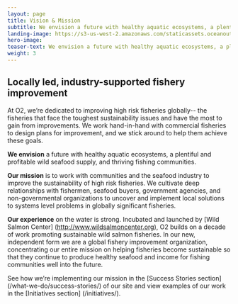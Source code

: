 ```yaml
---
layout: page 
title: Vision & Mission
subtitle: We envision a future with healthy aquatic ecosystems, a plentiful and profitable wild seafood supply, and thriving fishing communities.
landing-image: https://s3-us-west-2.amazonaws.com/staticassets.oceanoutcomes.org/rollover+images/vision-and-mission-hover.jpg
hero-image:
teaser-text: We envision a future with healthy aquatic ecosystems, a plentiful and profitable wild seafood supply, and thriving fishing communities.
weight: 3
---
```


## Locally led, industry-supported fishery improvement

At O2, we’re dedicated to improving high risk fisheries globally-- the fisheries that face the toughest sustainability issues and have the most to gain from improvements. We work hand-in-hand with commercial fisheries to design plans for improvement, and we stick around to help them achieve these goals. 

**We envision** a future with healthy aquatic ecosystems, a plentiful and profitable wild seafood supply, and thriving fishing communities.

**Our mission** is to work with communities and the seafood industry to improve the sustainability of high risk fisheries. We cultivate deep relationships with fishermen, seafood buyers, government agencies, and non-governmental organizations to uncover and implement local solutions to systems level problems in globally significant fisheries.

**Our experience** on the water is strong. Incubated and launched by [Wild Salmon Center] (http://www.wildsalmoncenter.org), O2 builds on a decade of work promoting sustainable wild salmon fisheries. In our new, independent form we are a global fishery improvement organization, concentrating our entire mission on helping fisheries become sustainable so that they continue to produce healthy seafood and income for fishing communities well into the future.

See how we’re implementing our mission in the [Success Stories section] (/what-we-do/success-stories/) of our site and view examples of our work in the [Initiatives section] (/initiatives/).
